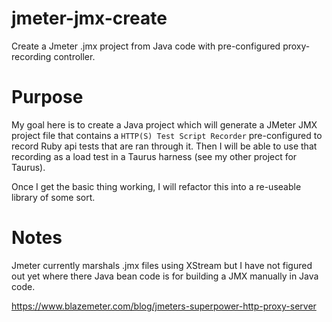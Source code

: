 # jmeter-jmx-create

Create a Jmeter .jmx project from Java code with pre-configured proxy-recording controller.

# Purpose

My goal here is to create a Java project which will generate a JMeter JMX project file that
  contains a `HTTP(S) Test Script Recorder` pre-configured to record Ruby api tests that are ran
  through it.  Then I will be able to use that recording as a load test in a Taurus harness (see my other project for Taurus).
  
Once I get the basic thing working, I will refactor this into a re-useable library of some sort.

# Notes

Jmeter currently marshals .jmx files using XStream but I have not figured out yet where there Java bean code is for building a JMX manually in Java code.

https://www.blazemeter.com/blog/jmeters-superpower-http-proxy-server

